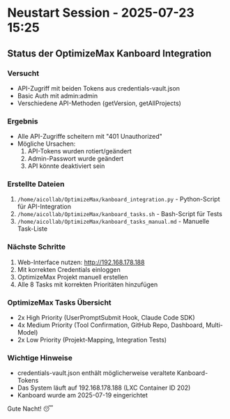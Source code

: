# Neustart Session - 2025-07-23 15:25

## Status der OptimizeMax Kanboard Integration

### Versucht
- API-Zugriff mit beiden Tokens aus credentials-vault.json
- Basic Auth mit admin:admin
- Verschiedene API-Methoden (getVersion, getAllProjects)

### Ergebnis
- Alle API-Zugriffe scheitern mit "401 Unauthorized"
- Mögliche Ursachen:
  1. API-Tokens wurden rotiert/geändert
  2. Admin-Passwort wurde geändert
  3. API könnte deaktiviert sein

### Erstellte Dateien
1. `/home/aicollab/OptimizeMax/kanboard_integration.py` - Python-Script für API-Integration
2. `/home/aicollab/OptimizeMax/kanboard_tasks.sh` - Bash-Script für Tests
3. `/home/aicollab/OptimizeMax/kanboard_tasks_manual.md` - Manuelle Task-Liste

### Nächste Schritte
1. Web-Interface nutzen: http://192.168.178.188
2. Mit korrekten Credentials einloggen
3. OptimizeMax Projekt manuell erstellen
4. Alle 8 Tasks mit korrekten Prioritäten hinzufügen

### OptimizeMax Tasks Übersicht
- 2x High Priority (UserPromptSubmit Hook, Claude Code SDK)
- 4x Medium Priority (Tool Confirmation, GitHub Repo, Dashboard, Multi-Model)
- 2x Low Priority (Projekt-Mapping, Integration Tests)

### Wichtige Hinweise
- credentials-vault.json enthält möglicherweise veraltete Kanboard-Tokens
- Das System läuft auf 192.168.178.188 (LXC Container ID 202)
- Kanboard wurde am 2025-07-19 eingerichtet

Gute Nacht! 😴